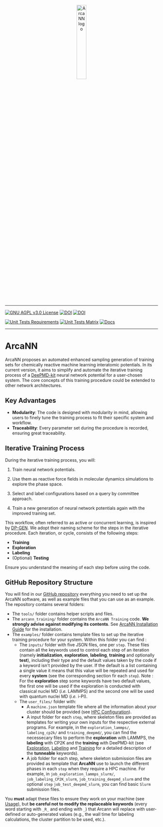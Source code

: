 <div style="text-align: center;">
<img src="./arcann_logo.svg" alt="ArcaNN logo" style="width: 25%; height: auto;" />
</div>

---

[![GNU AGPL v3.0 License](https://img.shields.io/github/license/arcann-chem/arcann_training.svg)](https://github.com/arcann-chem/arcann_training/blob/main/LICENSE)
[![DOI](https://img.shields.io/badge/DOI-10.1039%2FD4DD00209A-004976.svg)](https://doi.org/10.1039/D4DD00209A)
[![DOI](https://img.shields.io/badge/DOI-10.48550%2FarXiv.2407.07751-b31b1b.svg)](https://doi.org/10.48550/arXiv.2407.07751)

[![Unit Tests Requirements](https://github.com/arcann-chem/arcann/actions/workflows/unittests_requirements.yml/badge.svg)](https://github.com/arcann-chem/arcann/actions/workflows/unittests_requirements.yml)
[![Unit Tests Matrix](https://github.com/arcann-chem/arcann/actions/workflows/unittests_matrix.yml/badge.svg?branch=main)](https://github.com/arcann-chem/arcann/actions/workflows/unittests_matrix.yml)
[![Docs](https://github.com/arcann-chem/arcann/actions/workflows/docs.yml/badge.svg?branch=main)](https://github.com/arcann-chem/arcann/actions/workflows/docs.yml)

---

# ArcaNN #

ArcaNN proposes an automated enhanced sampling generation of training sets for chemically reactive machine learning interatomic potentials.
In its current version, it aims to simplify and automate the iterative training process of a [DeePMD-kit](https://doi.org/10.1063/5.0155600) neural network potential for a user-chosen system.
The core concepts of this training procedure could be extended to other network architectures.

## Key Advantages ##

- **Modularity**: The code is designed with modularity in mind, allowing users to finely tune the training process to fit their specific system and workflow.
- **Traceability**: Every parameter set during the procedure is recorded, ensuring great traceability.

## Iterative Training Process ##

During the iterative training process, you will:

1. Train neural network potentials.

2. Use them as reactive force fields in molecular dynamics simulations to explore the phase space.

3. Select and label configurations based on a query by committee approach.

4. Train a new generation of neural network potentials again with the improved training set.

This workflow, often referred to as active or concurrent learning, is inspired by [DP-GEN](https://doi.org/10.1016/j.cpc.2020.107206).
We adopt their naming scheme for the steps in the iterative procedure. Each iteration, or cycle, consists of the following steps:

- **Training**
- **Exploration**
- **Labeling**
- (Optional) **Testing**

Ensure you understand the meaning of each step before using the code.

## GitHub Repository Structure ##

You will find in our [GitHub repository](https://github.com/arcann-chem/arcann_training/) everything you need to set up the ArcaNN software, as well as example files that you can use as an example. The repository contains several folders:

- The `tools/` folder contains helper scripts and files.
- The `arcann_training/` folder contains the `ArcaNN Training` code. **We strongly advise against modifying its contents**. See [ArcaNN Installation Guide](./getting-started/installation.md) for the installation. 
- The `examples/` folder contains template files to set up the iterative training procedure for your system. Within this folder you can find : 
  - The `inputs/` folder with five JSON files, one per `step`.
These files contain all the keywords used to control each step of an iteration (namely **initialization**, **exploration**, **labeling**, **training** and optionally **test**), including their type and the default values taken by the code if a keyword isn't provided by the user.
If the default is a list containing a single value it means that this value will be repeated and used for every **system** (see the corresponding section fir each `step`).
Note : For the **exploration** step some keywords have two default values, the first one will be used if the exploration is conducted with classical nuclei MD (*i.e.* LAMMPS) and the second one will be used with quantum nuclei MD (*i.e.* i-PI). 
  - The `user_files/` folder with:
    - A `machine.json` template file where all the information about your cluster should be provided (see [HPC Configuration](./getting-started/hpc_conf.md)).
    - A input folder for each `step`, where skeleton files are provided as templates for writing your own inputs for the respective external programs.
    For example, in the `exploration_lammps/`, `labeling_cp2k/` and `training_deepmd/`, you can find the necessecary files to perform the **exploration** with LAMMPS, the **labeling** with CP2K and the **training** with DeePMD-kit (see [Exploration](./usage/exploration), [Labeling](./usage/labeling) and [Training](./usage/training) for a detailed description of the **tunneable** keywords).
    - A job folder for each step, where skeleton submission files are provided as template that **ArcaNN** use to launch the different phases in each `step` when they require a HPC machine.
    For example, in `job_exploration_lammps_slurm/`, `job_labeling_CP2K_slurm`, `job_training_deepmd_slurm` and the optional `step` `job_test_deepmd_slurm`, you can find basic `Slurm` submission files.

You **must** adapt these files to ensure they work on your machine (see [Usage](./usage/iter_prerequisites.md)), but **be careful not to modify the replaceable keywords** (every word starting with `_R_` and ending with `_`) that Arcann will replace with user-defined or auto-generated values (e.g., the wall time for labeling calculations, the cluster partition to be used, etc.).


